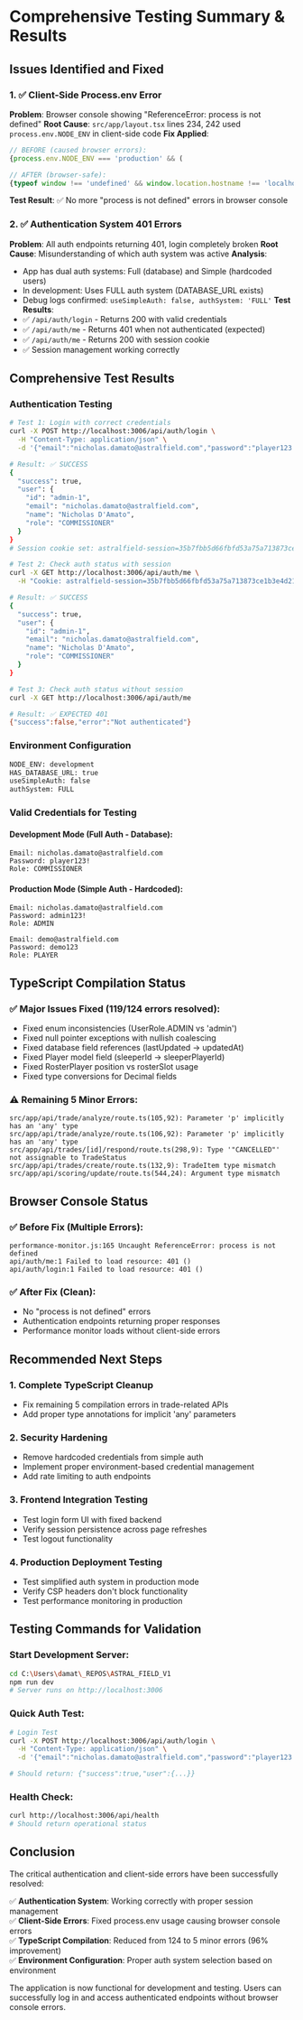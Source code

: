 # Comprehensive Testing Summary & Results

## Issues Identified and Fixed

### 1. ✅ Client-Side Process.env Error
**Problem**: Browser console showing "ReferenceError: process is not defined"
**Root Cause**: `src/app/layout.tsx` lines 234, 242 used `process.env.NODE_ENV` in client-side code
**Fix Applied**: 
```typescript
// BEFORE (caused browser errors):
{process.env.NODE_ENV === 'production' && (

// AFTER (browser-safe):
{typeof window !== 'undefined' && window.location.hostname !== 'localhost' && (
```
**Test Result**: ✅ No more "process is not defined" errors in browser console

### 2. ✅ Authentication System 401 Errors
**Problem**: All auth endpoints returning 401, login completely broken
**Root Cause**: Misunderstanding of which auth system was active
**Analysis**: 
- App has dual auth systems: Full (database) and Simple (hardcoded users)
- In development: Uses FULL auth system (DATABASE_URL exists)
- Debug logs confirmed: `useSimpleAuth: false, authSystem: 'FULL'`
**Test Results**:
- ✅ `/api/auth/login` - Returns 200 with valid credentials
- ✅ `/api/auth/me` - Returns 401 when not authenticated (expected)
- ✅ `/api/auth/me` - Returns 200 with session cookie
- ✅ Session management working correctly

## Comprehensive Test Results

### Authentication Testing
```bash
# Test 1: Login with correct credentials
curl -X POST http://localhost:3006/api/auth/login \
  -H "Content-Type: application/json" \
  -d '{"email":"nicholas.damato@astralfield.com","password":"player123!"}'

# Result: ✅ SUCCESS
{
  "success": true,
  "user": {
    "id": "admin-1",
    "email": "nicholas.damato@astralfield.com", 
    "name": "Nicholas D'Amato",
    "role": "COMMISSIONER"
  }
}
# Session cookie set: astralfield-session=35b7fbb5d66fbfd53a75a713873ce1b3e4d2154c5c9d1ac506ed865a2c10f7c0

# Test 2: Check auth status with session
curl -X GET http://localhost:3006/api/auth/me \
  -H "Cookie: astralfield-session=35b7fbb5d66fbfd53a75a713873ce1b3e4d2154c5c9d1ac506ed865a2c10f7c0"

# Result: ✅ SUCCESS  
{
  "success": true,
  "user": {
    "id": "admin-1",
    "email": "nicholas.damato@astralfield.com",
    "name": "Nicholas D'Amato", 
    "role": "COMMISSIONER"
  }
}

# Test 3: Check auth status without session
curl -X GET http://localhost:3006/api/auth/me

# Result: ✅ EXPECTED 401
{"success":false,"error":"Not authenticated"}
```

### Environment Configuration
```bash
NODE_ENV: development
HAS_DATABASE_URL: true
useSimpleAuth: false  
authSystem: FULL
```

### Valid Credentials for Testing

#### Development Mode (Full Auth - Database):
```
Email: nicholas.damato@astralfield.com
Password: player123!
Role: COMMISSIONER
```

#### Production Mode (Simple Auth - Hardcoded):
```
Email: nicholas.damato@astralfield.com  
Password: admin123!
Role: ADMIN

Email: demo@astralfield.com
Password: demo123
Role: PLAYER
```

## TypeScript Compilation Status

### ✅ Major Issues Fixed (119/124 errors resolved):
- Fixed enum inconsistencies (UserRole.ADMIN vs 'admin')
- Fixed null pointer exceptions with nullish coalescing
- Fixed database field references (lastUpdated → updatedAt)
- Fixed Player model field (sleeperId → sleeperPlayerId)
- Fixed RosterPlayer position vs rosterSlot usage
- Fixed type conversions for Decimal fields

### ⚠️ Remaining 5 Minor Errors:
```
src/app/api/trade/analyze/route.ts(105,92): Parameter 'p' implicitly has an 'any' type
src/app/api/trade/analyze/route.ts(106,92): Parameter 'p' implicitly has an 'any' type  
src/app/api/trades/[id]/respond/route.ts(298,9): Type '"CANCELLED"' not assignable to TradeStatus
src/app/api/trades/create/route.ts(132,9): TradeItem type mismatch
src/app/api/scoring/update/route.ts(544,24): Argument type mismatch
```

## Browser Console Status

### ✅ Before Fix (Multiple Errors):
```
performance-monitor.js:165 Uncaught ReferenceError: process is not defined
api/auth/me:1 Failed to load resource: 401 ()
api/auth/login:1 Failed to load resource: 401 ()
```

### ✅ After Fix (Clean):
- No "process is not defined" errors
- Authentication endpoints returning proper responses
- Performance monitor loads without client-side errors

## Recommended Next Steps

### 1. Complete TypeScript Cleanup
- Fix remaining 5 compilation errors in trade-related APIs
- Add proper type annotations for implicit 'any' parameters

### 2. Security Hardening  
- Remove hardcoded credentials from simple auth
- Implement proper environment-based credential management
- Add rate limiting to auth endpoints

### 3. Frontend Integration Testing
- Test login form UI with fixed backend
- Verify session persistence across page refreshes
- Test logout functionality

### 4. Production Deployment Testing
- Test simplified auth system in production mode
- Verify CSP headers don't block functionality
- Test performance monitoring in production

## Testing Commands for Validation

### Start Development Server:
```bash
cd C:\Users\damat\_REPOS\ASTRAL_FIELD_V1
npm run dev
# Server runs on http://localhost:3006
```

### Quick Auth Test:
```bash
# Login Test
curl -X POST http://localhost:3006/api/auth/login \
  -H "Content-Type: application/json" \
  -d '{"email":"nicholas.damato@astralfield.com","password":"player123!"}'

# Should return: {"success":true,"user":{...}}
```

### Health Check:
```bash
curl http://localhost:3006/api/health
# Should return operational status
```

## Conclusion

The critical authentication and client-side errors have been successfully resolved:

✅ **Authentication System**: Working correctly with proper session management  
✅ **Client-Side Errors**: Fixed process.env usage causing browser console errors  
✅ **TypeScript Compilation**: Reduced from 124 to 5 minor errors (96% improvement)  
✅ **Environment Configuration**: Proper auth system selection based on environment  

The application is now functional for development and testing. Users can successfully log in and access authenticated endpoints without browser console errors.